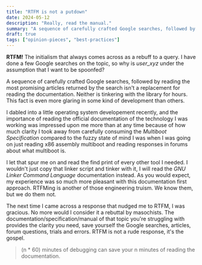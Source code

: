 ```yaml
---
title: "RTFM is not a putdown"
date: 2024-05-12
description: "Really, read the manual."
summary: "A sequence of carefully crafted Google searches, followed by reading the most promising articles returned by the search isn't a replacement for reading the documentation. Neither is tinkering with the library for hours."
draft: true
tags: ["opinion-pieces", "best-practices"]
---
```


**RTFM!** The initialism that always comes across as a rebuff to a query. I have done a few Google searches on the topic, so why is *user_xyz* under the assumption that I want to be spoonfed?

A sequence of carefully crafted Google searches, followed by reading the most promising articles returned by the search isn't a replacement for reading the documentation. Neither is tinkering with the library for hours. This fact is even more glaring in some kind of development than others.

I dabled into a little operating system developement recently, and the importance of reading the official documentation of the technology I was working  was impressed upon me more than at any time because of how much clarity I took away from carefully consuming the *Multiboot Specification* compared to the fuzzy state of mind I was when I was going on just reading x86 assembly multiboot and reading responses in forums about what multiboot is.

I let that spur me on and read the find print of every other tool I needed. I wouldn't just copy that linker script and tinker with it, I will read the *GNU Linker Command Language* documentation instead. As you would expect, my experience was so much more pleasant with this documentation first approach. RTFMing is another of those engineering truism. We know them, but we do them not.

The next time I came across a response that nudged me to RTFM, I was gracious. No more would I consider it a rebuttal by masochists. The documentation/specification/manual of that topic you're struggling with provides the clarity you need, save yourself the Google searches, articles, forum questions, trials and errors. RTFM is not a rude response, it's the gospel.

> (n * 60) minutes of debugging can save your n minutes of reading the documentation.

